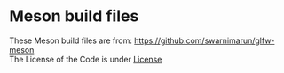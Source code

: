 # Meson build files
These Meson build files are from:  https://github.com/swarnimarun/glfw-meson  
The License of the Code is under [License](License.md)